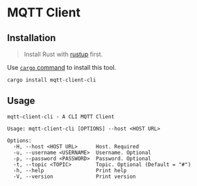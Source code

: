 # MQTT Client

## Installation

> Install Rust with [rustup](https://rustup.rs) first.

Use [`cargo` command](https://crates.io) to install this tool.

```
cargo install mqtt-client-cli
```

## Usage

```
mqtt-client-cli - A CLI MQTT Client

Usage: mqtt-client-cli [OPTIONS] --host <HOST URL>

Options:
  -H, --host <HOST URL>      Host. Required
  -u, --username <USERNAME>  Username. Optional
  -p, --password <PASSWORD>  Password. Optional
  -t, --topic <TOPIC>        Topic. Optional (Default = "#")
  -h, --help                 Print help
  -V, --version              Print version
```
